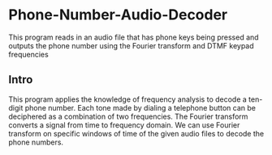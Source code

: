 # Phone-Number-Audio-Decoder
This program reads in an audio file that has phone keys being pressed and outputs the phone number using the Fourier transform and DTMF keypad frequencies  

## Intro

This program applies the knowledge of frequency analysis to decode a ten-digit phone number. Each tone made by dialing a telephone button can be deciphered as a combination of two frequencies. The Fourier transform converts a signal from time to frequency domain. We can use Fourier transform on specific windows of time of the given audio files to decode the phone numbers. 
